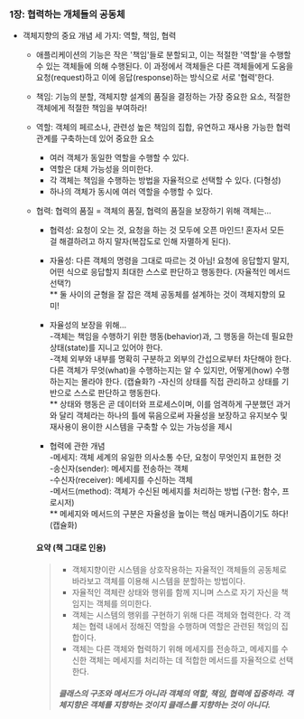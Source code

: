 ### 1장: 협력하는 개체들의 공동체   
   
- 객체지향의 중요 개념 세 가지: 역할, 책임, 협력
  
  - 애플리케이션의 기능은 작은 '책임'들로 분할되고, 이는 적절한 '역할'을 수행할 수 있는 객체들에 의해 수행된다. 이 과정에서 객체들은 다른 객체들에게 도움을 요청(request)하고 이에 응답(response)하는 방식으로 서로 '협력'한다.
   
  - 책임: 기능의 분할, 객체지향 설계의 품질을 결정하는 가장 중요한 요소, 적절한 객체에게 적절한 책임을 부여하라!
    
  - 역할: 객체의 페르소나, 관련성 높은 책임의 집합, 유연하고 재사용 가능한 협력 관계를 구축하는데 있어 중요한 요소
      - 여러 객체가 동일한 역할을 수행할 수 있다.
      - 역할은 대체 가능성을 의미한다.
      - 각 객체는 책임을 수행하는 방법을 자율적으로 선택할 수 있다. (다형성)
      - 하나의 객체가 동시에 여러 역할을 수행할 수 있다.
        
  - 협력: 협력의 품질 = 객체의 품질, 협력의 품질을 보장하기 위해 객체는...
      - 협력성: 요청이 오는 것, 요청을 하는 것 모두에 오픈 마인드! 혼자서 모든 걸 해결하려고 하지 말자(복잡도로 인해 자멸하게 된다).
      - 자율성: 다른 객체의 명령을 그대로 따르는 것 아님! 요청에 응답할지 말지, 어떤 식으로 응답할지 최대한 스스로 판단하고 행동한다. (자율적인 메서드 선택?)   
      ** 둘 사이의 균형을 잘 잡은 객체 공동체를 설계하는 것이 객체지향의 묘미!
        
      - 자율성의 보장을 위해...   
        -객체는 책임을 수행하기 위한 행동(behavior)과, 그 행동을 하는데 필요한 상태(state)를 지니고 있어야 한다.   
        -객체 외부와 내부를 명확히 구분하고 외부의 간섭으로부터 차단해야 한다. 다른 객체가 무엇(what)을 수행하는지는 알 수 있지만, 어떻게(how) 수행하는지는 몰라야 한다. (캡슐화?)
        -자신의 상태를 직접 관리하고 상태를 기반으로 스스로 판단하고 행동한다.   
        ** 상태와 행동은 곧 데이터와 프로세스이며, 이를 엄격하게 구분했던 과거와 달리 객체라는 하나의 틀에 묶음으로써 자율성을 보장하고 유지보수 및 재사용이 용이한 시스템을 구축할 수 있는 가능성을 제시
        
      - 협력에 관한 개념   
        -메세지: 객체 세계의 유일한 의사소통 수단, 요청이 무엇인지 표현한 것   
        -송신자(sender): 메세지를 전송하는 객체   
        -수신자(receiver): 메세지를 수신하는 객체   
        -메서드(method): 객체가 수신된 메세지를 처리하는 방법 (구현: 함수, 프로시저)   
        ** 메세지와 메서드의 구분은 자율성을 높이는 핵심 매커니즘이기도 하다! (캡슐화)   
 
   
    #### 요약 (책 그대로 인용)
    > - 객체지향이란 시스템을 상호작용하는 자율적인 객체들의 공동체로 바라보고 객체를 이용해 시스템을 분할하는 방법이다.
    > - 자율적인 객체란 상태와 행위를 함께 지니며 스스로 자기 자신을 책임지는 객체를 의미한다.
    > - 객체는 시스템의 행위를 구현하기 위해 다른 객체와 협력한다. 각 객체는 협력 내에서 정해진 역할을 수행하며 역할은 관련된 책임의 집합이다.
    > - 객체는 다른 객체와 협력하기 위해 메세지를 전송하고, 메세지를 수신한 객체는 메세지를 처리하는 데 적합한 메서드를 자율적으로 선택한다.
    >
    > ##### *클래스의 구조와 메서드가 아니라 객체의 역할, 책임, 협력에 집중하라. 객체지향은 객체를 지향하는 것이지 클래스를 지향하는 것이 아니다.*

       
    
        
        
